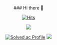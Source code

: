 
<div align=center>
  ### Hi there 👋
</div>



<!--
**Jay3404/Jay3404** is a ✨ _special_ ✨ repository because its `README.md` (this file) appears on your GitHub profile.

Here are some ideas to get you started:

- 🔭 I’m currently working on ...
- 🌱 I’m currently learning ...
- 👯 I’m looking to collaborate on ...
- 🤔 I’m looking for help with ...
- 💬 Ask me about ...
- 📫 How to reach me: ...
- 😄 Pronouns: ...
- ⚡ Fun fact: ...
-->

<div align=center> 

  [![Hits](https://hits.seeyoufarm.com/api/count/incr/badge.svg?url=https%3A%2F%2Fgithub.com%2FJay3404&count_bg=%2379C83D&title_bg=%23555555&icon=nucleo.svg&icon_color=%23E7E7E7&title=hits&edge_flat=false)](https://hits.seeyoufarm.com)

  <img src="https://github-readme-stats.vercel.app/api?username=Jay3404&show_icons=true">
  
  [![Solved.ac Profile](http://mazassumnida.wtf/api/v2/generate_badge?boj=jmangel3404)](https://solved.ac/jmangel3404/)
  <img src="https://github-readme-stats.vercel.app/api/top-langs/?username=Jay3404&layout=compact"><br><br>
  
  
  

</div>
